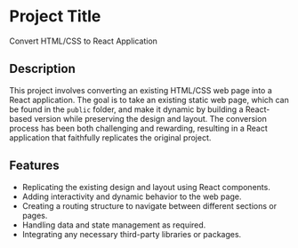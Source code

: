 # Project Title

Convert HTML/CSS to React Application

## Description

This project involves converting an existing HTML/CSS web page into a React application. The goal is to take an existing static web page, which can be found in the `public` folder, and make it dynamic by building a React-based version while preserving the design and layout. The conversion process has been both challenging and rewarding, resulting in a React application that faithfully replicates the original project.

## Features

- Replicating the existing design and layout using React components.
- Adding interactivity and dynamic behavior to the web page.
- Creating a routing structure to navigate between different sections or pages.
- Handling data and state management as required.
- Integrating any necessary third-party libraries or packages.
